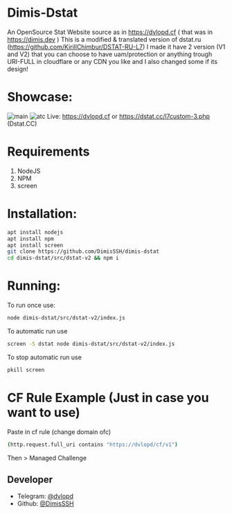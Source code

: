 # Dimis-Dstat
An OpenSource Stat Website source as in https://dvlopd.cf ( that was in https://dimis.dev )
This is a modified & translated version of dstat.ru (https://github.com/KirillChimbur/DSTAT-RU-L7)
I made it have 2 version (V1 and V2) that you can choose to have uam/protection or anything trough URI-FULL in cloudflare or any CDN you like and I also changed some if its design!


# Showcase: 
![main](https://cdn.discordapp.com/attachments/1016020585979056151/1030469749156614195/d_img1.PNG)
![atc](https://cdn.discordapp.com/attachments/1016020585979056151/1030469749504741376/d_img2.PNG)
Live: https://dvlopd.cf or https://dstat.cc/l7custom-3.php (Dstat.CC)

# Requirements
1. NodeJS
2. NPM
3. screen


# Installation:
```sh
apt install nodejs
apt install npm
apt install screen
git clone https://github.com/DimisSSH/dimis-dstat
cd dimis-dstat/src/dstat-v2 && npm i
```

# Running:

To run once use:
```sh
node dimis-dstat/src/dstat-v2/index.js
```

To automatic run use
```sh
screen -S dstat node dimis-dstat/src/dstat-v2/index.js
```

To stop automatic run use
```sh
pkill screen
```

# CF Rule Example (Just in case you want to use)
Paste in cf rule (change domain ofc)
```sh
(http.request.full_uri contains "https://dvlopd/cf/v1")
```
Then > Managed Challenge


## Developer


- Telegram: [@dvlopd](https://t.me/dvlopd)
- Github: [@DimisSSH](https://github.com/DimisSSH)
